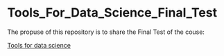 # Tools_For_Data_Science_Final_Test
The propuse of this repository is to share the Final Test of the couse:

[Tools for data science](https://www.coursera.org/learn/open-source-tools-for-data-science/)
